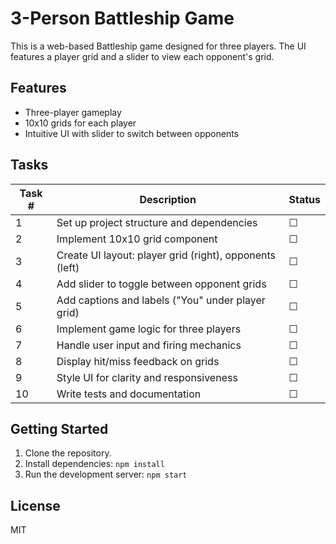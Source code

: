 # 3-Person Battleship Game

This is a web-based Battleship game designed for three players. The UI features a player grid and a slider to view each opponent's grid.

## Features

- Three-player gameplay
- 10x10 grids for each player
- Intuitive UI with slider to switch between opponents

## Tasks

| Task # | Description                                              | Status   |
|--------|----------------------------------------------------------|----------|
| 1      | Set up project structure and dependencies                | ☐        |
| 2      | Implement 10x10 grid component                           | ☐        |
| 3      | Create UI layout: player grid (right), opponents (left)  | ☐        |
| 4      | Add slider to toggle between opponent grids              | ☐        |
| 5      | Add captions and labels ("You" under player grid)        | ☐        |
| 6      | Implement game logic for three players                   | ☐        |
| 7      | Handle user input and firing mechanics                   | ☐        |
| 8      | Display hit/miss feedback on grids                       | ☐        |
| 9      | Style UI for clarity and responsiveness                  | ☐        |
| 10     | Write tests and documentation                            | ☐        |

## Getting Started

1. Clone the repository.
2. Install dependencies: `npm install`
3. Run the development server: `npm start`

## License

MIT

